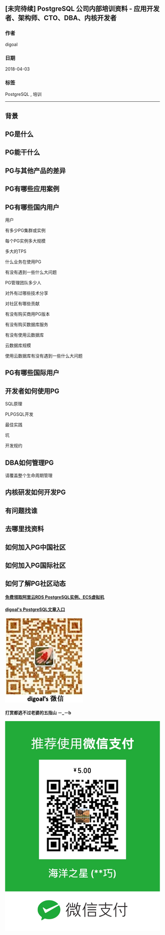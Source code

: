 ## [未完待续] PostgreSQL 公司内部培训资料 - 应用开发者、架构师、CTO、DBA、内核开发者
                                                                 
### 作者                                                                 
digoal                                                                 
                                                                 
### 日期                                                                 
2018-04-03                                                               
                                                                 
### 标签                                                                 
PostgreSQL , 培训
                                                                 
----                                                                 
                                                                 
## 背景         

## PG是什么

## PG能干什么

## PG与其他产品的差异

## PG有哪些应用案例

## PG有哪些国内用户
用户

有多少PG集群或实例

每个PG实例多大规模

多大的TPS

什么业务在使用PG

有没有遇到一些什么大问题

PG管理团队多少人

对外有过哪些技术分享

对社区有哪些贡献

有没有购买商用PG版本

有没有购买数据库服务

有没有使用云数据库

云数据库规模

使用云数据库有没有遇到一些什么大问题

## PG有哪些国际用户

## 开发者如何使用PG
SQL原理

PLPGSQL开发

最佳实践

坑

开发规约

## DBA如何管理PG
请覆盖整个生命周期管理

## 内核研发如何开发PG

## 有问题找谁

## 去哪里找资料

## 如何加入PG中国社区

## 如何加入PG国际社区

## 如何了解PG社区动态

  
  
  
  
  
  
  
  
  
  
  
  
  
#### [免费领取阿里云RDS PostgreSQL实例、ECS虚拟机](https://free.aliyun.com/ "57258f76c37864c6e6d23383d05714ea")
  
  
#### [digoal's PostgreSQL文章入口](https://github.com/digoal/blog/blob/master/README.md "22709685feb7cab07d30f30387f0a9ae")
  
  
![digoal's weixin](../pic/digoal_weixin.jpg "f7ad92eeba24523fd47a6e1a0e691b59")
  
  
  
  
  
  
#### 打赏都逃不过老婆的五指山 －_－b  
![wife's weixin ds](../pic/wife_weixin_ds.jpg "acd5cce1a143ef1d6931b1956457bc9f")
  
